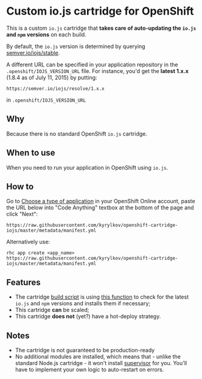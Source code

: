 # Custom io.js cartridge for OpenShift

This is a custom `io.js` cartridge that **takes care of auto-updating the `io.js` and `npm` versions** on each build.

By default, the `io.js` version is determined by querying [semver.io/iojs/stable](https://semver.io/iojs/stable).

A different URL can be specified in your application repository in the `.openshift/IOJS_VERSION_URL` file. For instance, you'd get the **latest 1.x.x** (1.8.4 as of July 11, 2015) by putting:

    https://semver.io/iojs/resolve/1.x.x
    
 in `.openshift/IOJS_VERSION_URL`

## Why

Because there is no standard OpenShift `io.js` cartridge.

## When to use

When you need to run your application in OpenShift using `io.js`.

## How to

Go to [Choose a type of application](https://openshift.redhat.com/app/console/application_types) in your OpenShift Online account, paste the URL below into "Code Anything" textbox at the bottom of the page and click "Next":

    https://raw.githubusercontent.com/kyrylkov/openshift-cartridge-iojs/master/metadata/manifest.yml
    
Alternatively use:

    rhc app create <app_name> https://raw.githubusercontent.com/kyrylkov/openshift-cartridge-iojs/master/metadata/manifest.yml

## Features

- The cartridge [build script](https://github.com/kyrylkov/openshift-cartridge-iojs/blob/master/bin/control#L11) is using [this function](https://github.com/kyrylkov/openshift-cartridge-iojs/blob/master/lib/util#L3) to check for the latest `io.js` and `npm` versions and installs them if necessary;
- This cartridge **can** be scaled;
- This cartridge **does not** (yet?) have a hot-deploy strategy.

## Notes

- The cartridge is not guaranteed to be production-ready
- No additional modules are installed, which means that - unlike the standard Node.js cartridge - it won't install [supervisor](https://github.com/isaacs/node-supervisor) for you. You'll have to implement your own logic to auto-restart on errors.
